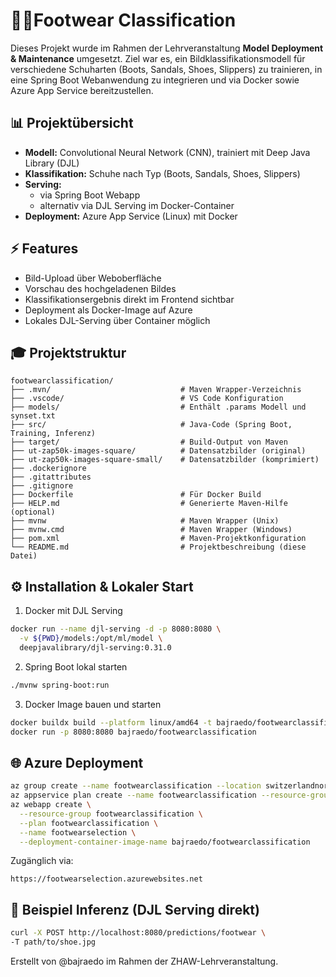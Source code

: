 # 👞👟Footwear Classification
Dieses Projekt wurde im Rahmen der Lehrveranstaltung **Model Deployment & Maintenance** umgesetzt. Ziel war es, ein Bildklassifikationsmodell für verschiedene Schuharten (Boots, Sandals, Shoes, Slippers) zu trainieren, in eine Spring Boot Webanwendung zu integrieren und via Docker sowie Azure App Service bereitzustellen.

## 📊 Projektübersicht
- **Modell:** Convolutional Neural Network (CNN), trainiert mit Deep Java Library (DJL)
- **Klassifikation:** Schuhe nach Typ (Boots, Sandals, Shoes, Slippers)
- **Serving:**
  - via Spring Boot Webapp
  - alternativ via DJL Serving im Docker-Container
- **Deployment:** Azure App Service (Linux) mit Docker

## ⚡ Features
- Bild-Upload über Weboberfläche
- Vorschau des hochgeladenen Bildes
- Klassifikationsergebnis direkt im Frontend sichtbar
- Deployment als Docker-Image auf Azure
- Lokales DJL-Serving über Container möglich

## 🎓 Projektstruktur
```text
footwearclassification/
├── .mvn/                             # Maven Wrapper-Verzeichnis
├── .vscode/                          # VS Code Konfiguration
├── models/                           # Enthält .params Modell und synset.txt
├── src/                              # Java-Code (Spring Boot, Training, Inferenz)
├── target/                           # Build-Output von Maven
├── ut-zap50k-images-square/          # Datensatzbilder (original)
├── ut-zap50k-images-square-small/    # Datensatzbilder (komprimiert)
├── .dockerignore
├── .gitattributes
├── .gitignore
├── Dockerfile                        # Für Docker Build
├── HELP.md                           # Generierte Maven-Hilfe (optional)
├── mvnw                              # Maven Wrapper (Unix)
├── mvnw.cmd                          # Maven Wrapper (Windows)
├── pom.xml                           # Maven-Projektkonfiguration
└── README.md                         # Projektbeschreibung (diese Datei)

```

## ⚙️ Installation & Lokaler Start
1. Docker mit DJL Serving
```bash
docker run --name djl-serving -d -p 8080:8080 \
  -v ${PWD}/models:/opt/ml/model \
  deepjavalibrary/djl-serving:0.31.0
```

2. Spring Boot lokal starten
```bash
./mvnw spring-boot:run
```

3. Docker Image bauen und starten
```bash
docker buildx build --platform linux/amd64 -t bajraedo/footwearclassification .
docker run -p 8080:8080 bajraedo/footwearclassification
```

## 🌐 Azure Deployment
```bash
az group create --name footwearclassification --location switzerlandnorth
az appservice plan create --name footwearclassification --resource-group footwearclassification --sku F1 --is-linux
az webapp create \
  --resource-group footwearclassification \
  --plan footwearclassification \
  --name footwearselection \
  --deployment-container-image-name bajraedo/footwearclassification
```

Zugänglich via:
```text
https://footwearselection.azurewebsites.net
```

## 🔧 Beispiel Inferenz (DJL Serving direkt)
```bash
curl -X POST http://localhost:8080/predictions/footwear \
-T path/to/shoe.jpg
```

Erstellt von @bajraedo im Rahmen der ZHAW-Lehrveranstaltung.